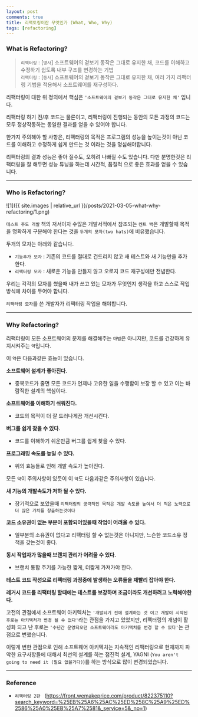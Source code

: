 ```yaml
---
layout: post
comments: true
title: 리팩토링이란 무엇인가 (What, Who, Why)
tags: [refactoring]
---
```


### What is Refactoring?

> `리팩터링` : [`명사`] 소프트웨어의 겉보기 동작은 그대로 유지한 채, 코드를 이해하고 수정하기 쉽도록 내부 구조를 변경하는 기법  
> `리팩터링` : [`동사`] 소프트웨어의 겉보기 동작은 그대로 유지한 채, 여러 가지 리팩터링 기법을 적용해서 소프트웨어를 재구성하다.

리팩터링이 대한 위 정의에서 핵심은  `'소프트웨어의 겉보기 동작은 그대로 유지한 채'` 입니다.  

리팩터링 하기 전/후 코드는 물론이고, 리팩터링이 진행되는 동안의 모든 과정의 코드는 모두 정상작동하는 동일한 결과를 얻을 수 있어야 합니다.

한가지 주의해야 할 사항은, 리팩터링의 목적은 프로그램의 성능을 높이는것이 아닌 코드를 이해하고 수정하게 쉽게 만드는 것 이라는 것을 명심해야합니다.  

리팩터링의 결과 성능은 좋아 질수도, 오히려 나빠질 수도 있습니다.  다만 분명한것은 리팩터링을 잘 해두면 성능 튜닝을 하는데 시간적, 품질적 으로 좋은 효과를 얻을 수 있습니다.  

---
### Who is Refactoring?

![1]({{ site.images | relative_url }}/posts/2021-03-05-what-why-refactoring/1.png) 

`테스트 주도 개발` 책의 저서이자 수많은 개발서적에서 참조되는 `켄트 백`은 개발할때 목적을 명확하게 구분해야 한다는 것을 `두개의 모자(two hats)`에 비유했습니다.  

두개의 모자는 아래와 같습니다.
- `기능추가 모자` : 기존의 코드를 절대로 건드리지 않고 새 테스트와 새 기능만을 추가한다.   
- `리팩터링 모자` : 새로운 기능을 만들지 않고 오로지 코드 재구성에만 전념한다.

우리는 각각의 모자를 썼을때 내가 쓰고 있는 모자가 무엇인지 생각을 하고 스스로 작업방식에 차이를 두어야 합니다.

`리팩터링 모자`를 쓴 개발자가 리팩터링 작업을 해야합니다.

---
### Why Refactoring?

리팩터링이 모든 소프트웨어의 문제를 해결해주는 `마법`은 아니지만, 코드를 건강하게 유지시켜주는 `약`입니다.  

이 `약`은 다음과같은 효능이 있습니다.

**소프트웨어 설계가 좋아진다.**    
- 중복코드가 줄면 모든 코드가 언제나 고유한 일을 수행함이 보장 할 수 있고 이는 바람직한 설계의 핵심이다.

**소프트웨어를 이해하기 쉬워진다.**  
- 코드의 목적이 더 잘 드러나게끔 개선시킨다.

**버그를 쉽게 찾을 수 있다.**  
- 코드를 이해하기 쉬운만큼 버그를 쉽게 찾을 수 있다.

**프로그래밍 속도를 높일 수 있다.**  
- 위의 효능들로 인해 개발 속도가 높아진다.

모든 `약`이 주의사항이 있듯이 이 `약`도 다음과같은 주의사항이 있습니다.

**새 기능의 개발속도가 저하 될 수 있다.**  
- 장기적으로 보았을때 `리팩터링의 궁극적인 목적은 개발 속도를 높여서 더 적은 노력으로 더 많은 가치를 창출하는것이다`

**코드 소유권이 없는 부분이 포함되어있을때 작업이 어려울 수 있다.**  
- 일부분의 소유권이 없다고 리팩터링 할 수 없는것은 아니지만, 느슨한 코드소유 정책을 갖는것이 좋다.  

**동시 작업자가 많을때 브랜치 관리가 어려울 수 있다.**  
- 브랜치 통합 주기를 가능한 짧게, 더짧게 가져가야 한다.

**테스트 코드 작성으로 리팩터링 과정중에 발생하는 오류들을 재빨리 잡아야 한다.**  

**레거시 코드를 리팩터링 할때에는 테스트를 보강하며 조금이라도 개선하려고 노력해야한다.**

고전의 관점에서 소프트웨어 아키텍처는 `'개발되기 전에 설계하는 것 이고 개발이 시작된 후로는 아키텍처가 변경 될 수 없다'`라는 관점을 가지고 있었지만, 리팩터링의 개념이 활성화 되고 난 후로는 `'수년간 운영되오던 소프트웨어라도 아키텍처를 변경 할 수 있다'`는 관점으로 변했습니다.  

이렇게 변한 관점으로 인해 소프트웨어 아키텍처는 지속적인 리팩터링으로 현재까지 파악한 요구사항들에 대해서 최선의 설계를 하는 점진적 설계, YAGNI (`You aren't going to need it (필요 없을거다)`)를 하는 방식으로 많이 변경되었습니다.

---
### Reference

- `리팩터링 2판 ` 
(https://front.wemakeprice.com/product/822375110?search_keyword=%25EB%25A6%25AC%25ED%258C%25A9%25ED%2586%25A0%25EB%25A7%2581&_service=5&_no=1)